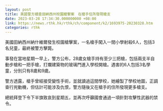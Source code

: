 ```yaml
---
layout: post
title: 美國警方續查田納西州校園槍擊案　在槍手住所發現槍支
date: 2023-03-28 17:34:30.000000000 +08:00
link: https://news.rthk.hk/rthk/ch/component/k2/1693975-20230328.htm
categories: rthk
---
```


美國田納西州納什維爾發生校園槍擊案，一名槍手闖入一間小學射殺6人，包括3名兒童，最終被警方擊斃。

事發在當地星期一早上，警方公布，28歲女槍手持有至少三把槍，包括兩支半自動步槍和一把手槍，打爛建築物的玻璃門進入學校開槍。遇害的6人包括3名學童，分別只有8歲和9歲。

警方透露，槍手曾經接受變性手術，並就讀過這間學校，她繪製了學校地圖，正調查行兇動機，但估計可能涉及仇恨，警方隨後又在槍手的住所發現更多槍支。

總統拜登下令下半旗致哀到星期五，並再次呼籲國會通過一項針對攻擊性武器的禁令。
